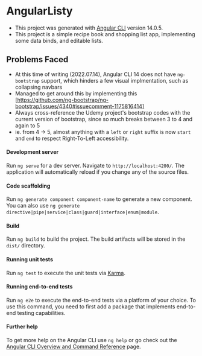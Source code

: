 # AngularListy

- This project was generated with [Angular CLI](https://github.com/angular/angular-cli) version 14.0.5.
- This project is a simple recipe book and shopping list app, implementing some data binds, and editable lists.

## Problems Faced

- At this time of writing (2022.07.14), Angular CLI 14 does not have `ng-bootstrap` support, which hinders a few visual implmentation, such as collapsing navbars
- Managed to get around this by implementing this [https://github.com/ng-bootstrap/ng-bootstrap/issues/4340#issuecomment-1175816414]
- Always cross-reference the Udemy project's bootstrap codes with the current version of bootstrap, since so much breaks between 3 to 4 and again to 5
- ie. from 4 -> 5, almost anything with a `left` or `right` suffix is now `start` and `end` to respect Right-To-Left accessibility.

#### Development server

Run `ng serve` for a dev server. Navigate to `http://localhost:4200/`. The application will automatically reload if you change any of the source files.

#### Code scaffolding

Run `ng generate component component-name` to generate a new component. You can also use `ng generate directive|pipe|service|class|guard|interface|enum|module`.

#### Build

Run `ng build` to build the project. The build artifacts will be stored in the `dist/` directory.

#### Running unit tests

Run `ng test` to execute the unit tests via [Karma](https://karma-runner.github.io).

#### Running end-to-end tests

Run `ng e2e` to execute the end-to-end tests via a platform of your choice. To use this command, you need to first add a package that implements end-to-end testing capabilities.

#### Further help

To get more help on the Angular CLI use `ng help` or go check out the [Angular CLI Overview and Command Reference](https://angular.io/cli) page.
